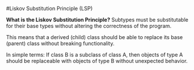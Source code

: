 ﻿#Liskov Substitution Principle (LSP)

<b>What is the Liskov Substitution Principle?</b>
Subtypes must be substitutable for their base types without altering the correctness of the program.

This means that a derived (child) class should be able to replace its base (parent) class without breaking functionality.

In simple terms: If class B is a subclass of class A, then objects of type A should be replaceable with objects of type B without unexpected behavior.